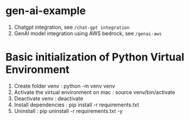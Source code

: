 # gen-ai-example

1. Chatgpt integration, see `/chat-gpt integration`
2. GenAI model integration using AWS bedrock, see `/genai-aws`



# Basic initialization of Python Virtual Environment
1. Create folder venv : python -m venv venv
2. Activate the virtual environment on mac : source venv/bin/activate
3. Deactivate venv : deactivate
4. Install dependencies : pip install -r requirements.txt
5. Uninstall : pip uninstall -r requirements.txt -y